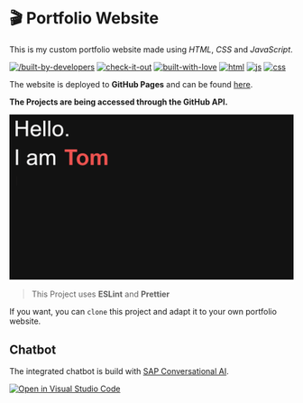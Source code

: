 # :clapper: Portfolio Website

This is my custom portfolio website made using _HTML_, _CSS_ and _JavaScript_.

[![/built-by-developers](https://forthebadge.com/images/badges/built-by-developers.svg)](https://github.com/schmelto/Portfolio/graphs/contributors) [![check-it-out](https://forthebadge.com/images/badges/check-it-out.svg)](https://schmelto.github.io/Portfolio/) [![built-with-love](https://forthebadge.com/images/badges/built-with-love.svg)](https://github.com/schmelto) [![html](https://forthebadge.com/images/badges/uses-html.svg)](https://www.w3schools.com/html/) [![js](https://forthebadge.com/images/badges/uses-js.svg)](https://www.w3schools.com/js/) [![css](https://forthebadge.com/images/badges/uses-css.svg)](https://www.w3schools.com/css/)

The website is deployed to **GitHub Pages** and can be found [here](https://schmelto.github.io/Portfolio/).

**The Projects are being accessed through the GitHub API.**

![portfolio](./assets/portfolio.gif)

> This Project uses **ESLint** and **Prettier**

If you want, you can `clone` this project and adapt it to your own portfolio website.

## Chatbot

The integrated chatbot is build with [SAP Conversational AI](https://cai.tools.sap/).

[![Open in Visual Studio Code](https://open.vscode.dev/badges/open-in-vscode.svg)](https://open.vscode.dev/schmelto/Portfolio)
